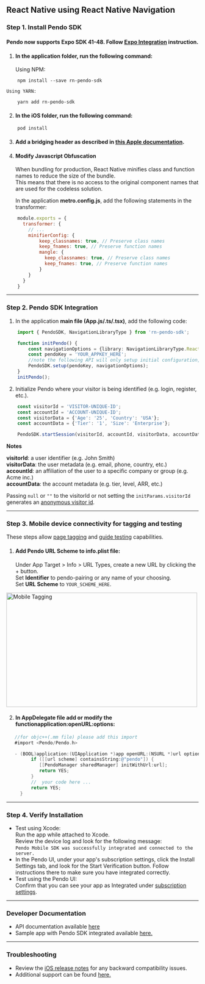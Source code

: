 ## React Native using React Native Navigation

### Step 1. Install Pendo SDK

#### Pendo now supports Expo SDK 41-48. Follow <a href="expo_rnn.md">Expo Integration</a> instruction.

1. #### In the **application folder**, run the following command:

    Using NPM:
```shell
    npm install --save rn-pendo-sdk
```
    Using YARN:
```shell
    yarn add rn-pendo-sdk
```

2. #### In the **iOS folder**, run the following command:

```shell script 
    pod install
```

3. #### Add a **bridging header** as described in <a href="https://developer.apple.com/documentation/swift/imported_c_and_objective-c_apis/importing_objective-c_into_swift" target="_blank">this Apple documentation</a>.
    
4. #### Modify Javascript Obfuscation

    When bundling for production, React Native minifies class and function names to reduce the size of the bundle.  
    This means that there is no access to the original component names that are used for the codeless solution.

    In the application **metro.config.js**, add the following statements in the transformer:  

```javascript
    module.exports = {
      transformer: {
        // ...
        minifierConfig: {
            keep_classnames: true, // Preserve class names
            keep_fnames: true, // Preserve function names
            mangle: {
              keep_classnames: true, // Preserve class names
              keep_fnames: true, // Preserve function names
            }
        }
      }
    }
```

-------------

### Step 2. Pendo SDK Integration

1. In the application **main file (App.js/.ts/.tsx)**, add the following code:  

```typescript
    import { PendoSDK, NavigationLibraryType } from 'rn-pendo-sdk';
```

```typescript
    function initPendo() {
        const navigationOptions = {library: NavigationLibraryType.ReactNativeNavigation, navigation: Navigation};
        const pendoKey = 'YOUR_APPKEY_HERE';
        //note the following API will only setup initial configuration, to start collect analytics use startSession
        PendoSDK.setup(pendoKey, navigationOptions);
    }
    initPendo();
```


2. Initialize Pendo where your visitor is being identified (e.g. login, register, etc.).

```typescript
    const visitorId = 'VISITOR-UNIQUE-ID';
    const accountId = 'ACCOUNT-UNIQUE-ID';
    const visitorData = {'Age': '25', 'Country': 'USA'};
    const accountData = {'Tier': '1', 'Size': 'Enterprise'};

    PendoSDK.startSession(visitorId, accountId, visitorData, accountData);
```

**Notes**  

**visitorId**: a user identifier (e.g. John Smith)  
**visitorData**: the user metadata (e.g. email, phone, country, etc.)  
**accountId**: an affiliation of the user to a specific company or group (e.g. Acme inc.)  
**accountData**: the account metadata (e.g. tier, level, ARR, etc.)  

Passing `null` or `""` to the visitorId or not setting the `initParams.visitorId` generates an <a href="https://help.pendo.io/resources/support-library/analytics/anonymous-visitors.html" target="_blank">anonymous visitor id</a>.

-------------

### Step 3. Mobile device connectivity for tagging and testing
These steps allow <a href="https://support.pendo.io/hc/en-us/articles/360033609651-Tagging-Mobile-Pages#HowtoTagaPage" target="_blank">page tagging</a>
and <a href="https://support.pendo.io/hc/en-us/articles/360033487792-Creating-a-Mobile-Guide#test-guide-on-device-0-6" target="_blank">guide testing</a> capabilities.

1. #### Add Pendo URL Scheme to **info.plist** file:

      Under App Target > Info > URL Types, create a new URL by clicking the + button.  
      Set **Identifier** to pendo-pairing or any name of your choosing.  
      Set **URL Scheme** to `YOUR_SCHEME_HERE`.

<img src="https://user-images.githubusercontent.com/56674958/144723345-15c54098-28db-414c-90da-ef4a5256ae6a.png" width="500" height="300" alt="Mobile Tagging"/>

2. #### In AppDelegate file add or modify the function**application:openURL:options**:
```objective-c
   //for objc++(.mm file) please add this import
   #import <Pendo/Pendo.h>
```
```objective-c
   - (BOOL)application:(UIApplication *)app openURL:(NSURL *)url options:(NSDictionary<UIApplicationOpenURLOptionsKey,id> *)options {
         if ([[url scheme] containsString:@"pendo"]) {
            [[PendoManager sharedManager] initWithUrl:url];
            return YES;
         }
         //  your code here ...
         return YES;
     }
```
-------------

### Step 4. Verify Installation

* Test using Xcode:  
Run the app while attached to Xcode.  
Review the device log and look for the following message:  
`Pendo Mobile SDK was successfully integrated and connected to the server.`
* In the Pendo UI, under your app's subscription settings, click the Install Settings tab, and look for the Start Verification button. Follow instructions there to make sure you have integrated correctly.  
* Test using the Pendo UI:  
Confirm that you can see your app as Integrated under <a href="https://app.pendo.io/admin" target="_blank">subscription settings</a>.

-------------

### Developer Documentation

* API documentation available <a href="https://support.pendo.io/hc/en-us/articles/360057646611-React-Native-Developer-API-Documentation-iOS-Android-" target="_blank">here</a>
* Sample app with Pendo SDK integrated available <a href="https://github.com/pendo-io/RN-demo-app-React-Native-Navigation" target="_blank">here.</a>
-------------

### Troubleshooting

* Review the <a href="https://developers.pendo.io/category/mobile-sdk/" target="_blank">iOS release notes</a> for any backward compatibility issues.
* Additional support can be found <a href="https://github.com/pendo-io/pendo-mobile-sdk/ios" target="_blank">here.</a>

